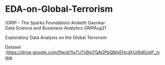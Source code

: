 # EDA-on-Global-Terrorism
(GRIP - The Sparks Foundation)
Aniketh Gaonkar  
Data Science and Bussiness Analytics
GRIPAug21  

Exploratory Data Analysis  on the Global Terrorism

Dataset :https://drive.google.com/file/d/1luTU7xBvI7QAGPbQMxEHcgKUi9d6UeP_/view
